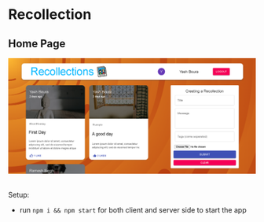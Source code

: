 # Recollection

## Home Page
<img src="./client/readme-images/home-page.png" width="800">
&nbsp;




Setup:
- run ```npm i && npm start``` for both client and server side to start the app
